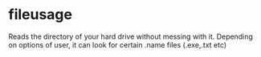 # fileusage
Reads the directory of your hard drive without messing with it. Depending on options of user, it can look for certain .name files (.exe,.txt etc)
